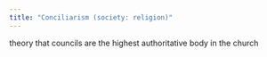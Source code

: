 ```yaml
---
title: "Conciliarism (society: religion)"
---
```

theory that councils are the highest authoritative body in the church

